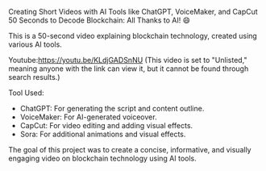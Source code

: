 Creating Short Videos with AI Tools like ChatGPT, VoiceMaker, and CapCut 50 Seconds to Decode Blockchain: All Thanks to AI! 😄

This is a 50-second video explaining blockchain technology, created using various AI tools.

Youtube:https://youtu.be/KLdjGADSnNU 
(This video is set to "Unlisted," meaning anyone with the link can view it, but it cannot be found through search results.)

Tool Used:
- ChatGPT: For generating the script and content outline.
- VoiceMaker: For AI-generated voiceover.
- CapCut: For video editing and adding visual effects.
- Sora: For additional animations and visual effects.

The goal of this project was to create a concise, informative, and visually engaging video on blockchain technology using AI tools.



